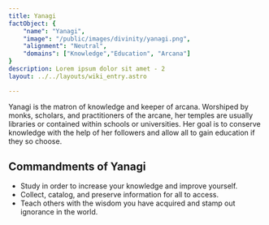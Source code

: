```yaml
---
title: Yanagi
factObject: {
    "name": "Yanagi",
    "image": "/public/images/divinity/yanagi.png",
    "alignment": "Neutral",
    "domains": ["Knowledge","Education", "Arcana"]
}
description: Lorem ipsum dolor sit amet - 2
layout: ../../layouts/wiki_entry.astro

---
```


Yanagi is the matron of knowledge and keeper of arcana. Worshiped by monks, scholars, and practitioners of the arcane, her temples are usually libraries or contained within schools or universities. Her goal is to conserve knowledge with the help of her followers and allow all to gain education if they so choose. 

## Commandments of Yanagi
* Study in order to increase your knowledge and improve yourself.
* Collect, catalog, and preserve information for all to access.
* Teach others with the wisdom you have acquired and stamp out ignorance in the world.



